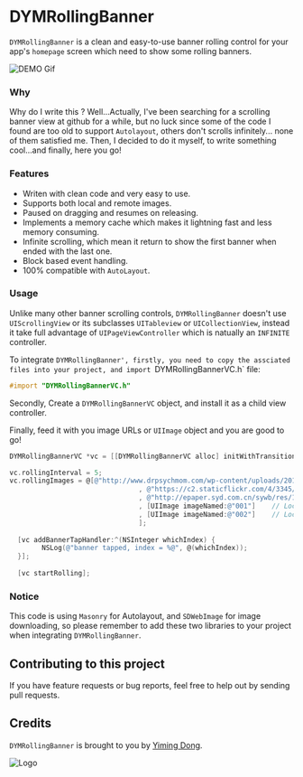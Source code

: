 # DYMRollingBanner
`DYMRollingBanner` is a clean and easy-to-use banner rolling control for your app's `homepage` screen which need to show some rolling banners.    

![DEMO Gif](http://cdn.cocimg.com/bbs/attachment/Fid_19/19_88471_6119c1d8323275c.gif)

### Why
Why do I write this ? Well...Actually, I've been searching for a scrolling banner view at github for a while, but no luck since some of the code I found are too old to support `Autolayout`, others don't scrolls infinitely... none of them satisfied me. Then,  I decided to do it myself, to write something cool...and finally,  here you go!

### Features  

* Writen with clean code and very easy to use.    
* Supports both local and remote images.    
* Paused on dragging and resumes on releasing.    
* Implements a memory cache which makes it lightning fast and less memory consuming.     
* Infinite scrolling, which mean it  return to show the first banner when ended with the last one.     
* Block based event handling.    
* 100% compatible with `AutoLayout`.      

 
### Usage     

Unlike many other banner scrolling controls, `DYMRollingBanner` doesn't use `UIScrollingView` or its subclasses `UITableview` or `UICollectionView`, instead it take full advantage of `UIPageViewController` which is natually an `INFINITE` controller.    
    
To integrate `DYMRollingBanner', firstly, you need to copy the assciated files into your project, and import `DYMRollingBannerVC.h` file:    
```objective-c
#import "DYMRollingBannerVC.h"
```

Secondly, Create a `DYMRollingBannerVC` object, and install it as a child view controller.    

Finally, feed it with you image URLs or `UIImage` object and you are good to go!    
```objective-c
DYMRollingBannerVC *vc = [[DYMRollingBannerVC alloc] initWithTransitionStyle:UIPageViewControllerTransitionStyleScroll navigationOrientation:UIPageViewControllerNavigationOrientationHorizontal options:nil];

vc.rollingInterval = 5;
vc.rollingImages = @[@"http://www.drpsychmom.com/wp-content/uploads/2014/10/large_4278047231.jpg"
                                , @"https://c2.staticflickr.com/4/3345/5832660048_55f8b0935b.jpg"
                                , @"http://epaper.syd.com.cn/sywb/res/1/20080108/42241199752656275.jpg"
                                , [UIImage imageNamed:@"001"]    // Local Image
                                , [UIImage imageNamed:@"002"]    // Locak Image
                                ];
        
  [vc addBannerTapHandler:^(NSInteger whichIndex) {
        NSLog(@"banner tapped, index = %@", @(whichIndex));
  }];
        
  [vc startRolling];
```

### Notice    
This code is using `Masonry` for Autolayout, and `SDWebImage` for image downloading, so please remember to add these two libraries to your project when integrating `DYMRollingBanner`.    

## Contributing to this project

If you have feature requests or bug reports, feel free to help out by sending pull requests.

## Credits

`DYMRollingBanner` is brought to you by [Yiming Dong](http://www.dongyiming.com). 


![Logo](http://cdn.cocimg.com/bbs/attachment/Fid_19/19_88471_d255b06e7b21a91.png)
